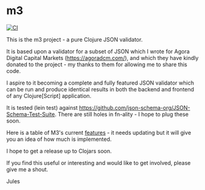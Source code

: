 # m3

[![CI](https://github.com/JulesGosnell/m3/actions/workflows/ci.yml/badge.svg)](https://github.com/JulesGosnell/m3/actions/workflows/ci.yml)

This is the m3 project - a pure Clojure JSON validator.

It is based upon a validator for a subset of JSON which I wrote for Agora Digital Capital Markets (https://agoradcm.com/), and which they have kindly donated to the project - my thanks to them for allowing me to share this code.

I aspire to it becoming a complete and fully featured JSON validator which can be run and produce identical results in both the backend and frontend of any Clojure[Script] application.

It is tested (lein test) against https://github.com/json-schema-org/JSON-Schema-Test-Suite. There are still holes in fn-ality - I hope to plug these soon.

Here is a table of M3's current [features](https://julesgosnell.github.io/m3/features.html) - it needs updating but it will give you an idea of how much is implemented.

I hope to get a release up to Clojars soon.

If you find this useful or interesting and would like to get involved, please give me a shout.


Jules

